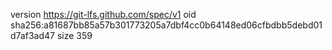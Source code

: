 version https://git-lfs.github.com/spec/v1
oid sha256:a81687bb85a57b301773205a7dbf4cc0b64148ed06cfbdbb5debd01d7af3ad47
size 359
